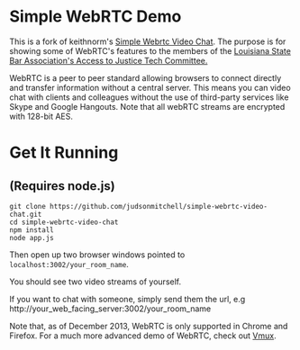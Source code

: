 # Simple WebRTC Demo

This is a fork of keithnorm's [Simple Webrtc Video Chat](https://github.com/keithnorm/simple-webrtc-video-chat).  The purpose is for showing 
some of WebRTC's features to the members of the [Louisiana State Bar Association's Access to Justice Tech Committee.](http://www.lsba.org/atj/)

WebRTC is a peer to peer standard allowing browsers to connect directly and transfer information without a central server. This means you can video chat
with clients and colleagues without the use of third-party services like Skype and Google Hangouts. Note that all webRTC streams are encrypted with 128-bit AES.

# Get It Running
## (Requires node.js)
    git clone https://github.com/judsonmitchell/simple-webrtc-video-chat.git
    cd simple-webrtc-video-chat
    npm install
    node app.js

Then open up two browser windows pointed to `localhost:3002/your_room_name`. 

You should see two video streams of yourself.  

If you want to chat with someone, simply send them the url, e.g http://your_web_facing_server:3002/your_room_name

Note that, as of December 2013, WebRTC is only supported in Chrome and Firefox. For a much more advanced demo of WebRTC,
check out [Vmux](http://vmux.co/).
